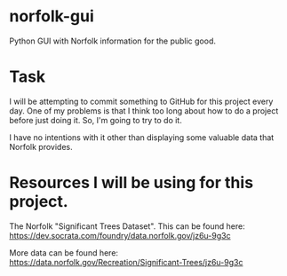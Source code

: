 # norfolk-gui

Python GUI with Norfolk information for the public good.

# Task

I will be attempting to commit something to GitHub for this project every day. One of my problems is that I
think too long about how to do a project before just doing it. So, I'm going to try to do it.

I have no intentions with it other than displaying some valuable data that Norfolk provides.

# Resources I will be using for this project.

The Norfolk "Significant Trees Dataset". This can be found here: https://dev.socrata.com/foundry/data.norfolk.gov/jz6u-9g3c

More data can be found here: https://data.norfolk.gov/Recreation/Significant-Trees/jz6u-9g3c
